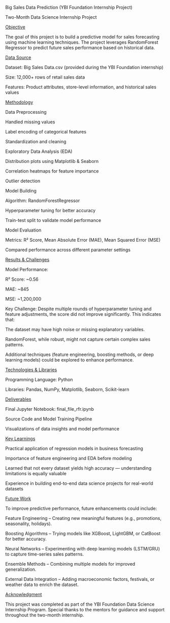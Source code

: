 Big Sales Data Prediction (YBI Foundation Internship Project)

Two-Month Data Science Internship Project

<u>Objective</u>

The goal of this project is to build a predictive model for sales forecasting using machine learning techniques. The project leverages RandomForest Regressor to predict future sales performance based on historical data.

<u>Data Source</u>

Dataset: Big Sales Data.csv (provided during the YBI Foundation internship)

Size: 12,000+ rows of retail sales data

Features: Product attributes, store-level information, and historical sales values

<u>Methodology</u>

Data Preprocessing

Handled missing values

Label encoding of categorical features

Standardization and cleaning

Exploratory Data Analysis (EDA)

Distribution plots using Matplotlib & Seaborn

Correlation heatmaps for feature importance

Outlier detection

Model Building

Algorithm: RandomForestRegressor

Hyperparameter tuning for better accuracy

Train-test split to validate model performance

Model Evaluation

Metrics: R² Score, Mean Absolute Error (MAE), Mean Squared Error (MSE)

Compared performance across different parameter settings

<u>Results & Challenges</u>

Model Performance:

R² Score: ~0.56

MAE: ~845

MSE: ~1,200,000

Key Challenge:
Despite multiple rounds of hyperparameter tuning and feature adjustments, the score did not improve significantly.
This indicates that:

The dataset may have high noise or missing explanatory variables.

RandomForest, while robust, might not capture certain complex sales patterns.

Additional techniques (feature engineering, boosting methods, or deep learning models) could be explored to enhance performance.

<u>Technologies & Libraries</u>

Programming Language: Python

Libraries: Pandas, NumPy, Matplotlib, Seaborn, Scikit-learn

<u>Deliverables</u>

Final Jupyter Notebook: final_file_rfr.ipynb

Source Code and Model Training Pipeline

Visualizations of data insights and model performance

<u>Key Learnings</u>

Practical application of regression models in business forecasting

Importance of feature engineering and EDA before modeling

Learned that not every dataset yields high accuracy — understanding limitations is equally valuable

Experience in building end-to-end data science projects for real-world datasets

<u>Future Work</u>

To improve predictive performance, future enhancements could include:

Feature Engineering – Creating new meaningful features (e.g., promotions, seasonality, holidays).

Boosting Algorithms – Trying models like XGBoost, LightGBM, or CatBoost for better accuracy.

Neural Networks – Experimenting with deep learning models (LSTM/GRU) to capture time-series sales patterns.

Ensemble Methods – Combining multiple models for improved generalization.

External Data Integration – Adding macroeconomic factors, festivals, or weather data to enrich the dataset.

<u>Acknowledgment</u>

This project was completed as part of the YBI Foundation Data Science Internship Program.
Special thanks to the mentors for guidance and support throughout the two-month internship.
